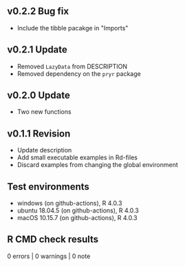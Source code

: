 ## v0.2.2 Bug fix

* Include the tibble pacakge in "Imports"

## v0.2.1 Update

* Removed `LazyData` from DESCRIPTION
* Removed dependency on the `pryr` package

## v0.2.0 Update

* Two new functions

## v0.1.1 Revision

* Update description 
* Add small executable examples in Rd-files
* Discard examples from changing the global environment

## Test environments
* windows (on github-actions), R 4.0.3
* ubuntu 18.04.5 (on github-actions), R 4.0.3
* macOS  10.15.7 (on github-actions), R 4.0.3

## R CMD check results

0 errors | 0 warnings | 0 note

